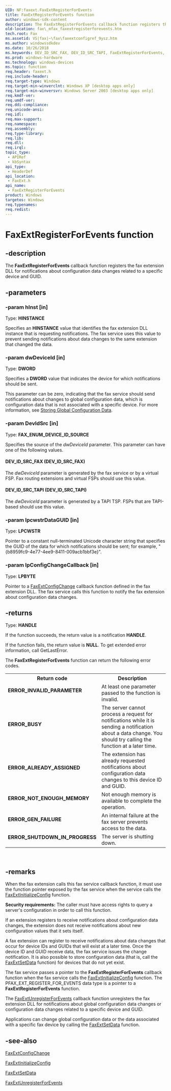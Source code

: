 ```yaml
---
UID: NF:faxext.FaxExtRegisterForEvents
title: FaxExtRegisterForEvents function
author: windows-sdk-content
description: The FaxExtRegisterForEvents callback function registers the fax extension DLL for notifications about configuration data changes related to a specific device and GUID.
old-location: fax\_mfax_faxextregisterforevents.htm
tech.root: Fax
ms.assetid: VS|fax|~\fax\faxextconfigref_9ysz.htm
ms.author: windowssdkdev
ms.date: 10/26/2018
ms.keywords: DEV_ID_SRC_FAX, DEV_ID_SRC_TAPI, FaxExtRegisterForEvents, FaxExtRegisterForEvents function [Fax Service], _mfax_faxextregisterforevents, fax._mfax_faxextregisterforevents, faxext/FaxExtRegisterForEvents
ms.prod: windows-hardware
ms.technology: windows-devices
ms.topic: function
req.header: faxext.h
req.include-header: 
req.target-type: Windows
req.target-min-winverclnt: Windows XP [desktop apps only]
req.target-min-winversvr: Windows Server 2003 [desktop apps only]
req.kmdf-ver: 
req.umdf-ver: 
req.ddi-compliance: 
req.unicode-ansi: 
req.idl: 
req.max-support: 
req.namespace: 
req.assembly: 
req.type-library: 
req.lib: 
req.dll: 
req.irql: 
topic_type:
 - APIRef
 - kbSyntax
api_type:
 - HeaderDef
api_location:
 - FaxExt.h
api_name:
 - FaxExtRegisterForEvents
product: Windows
targetos: Windows
req.typenames: 
req.redist: 
---
```


# FaxExtRegisterForEvents function


## -description


The <b>FaxExtRegisterForEvents</b> callback function registers the fax extension DLL for notifications about configuration data changes related to a specific device and GUID.


## -parameters




### -param hInst [in]

Type: <b>HINSTANCE</b>

Specifies an <b>HINSTANCE</b> value that identifies the fax extension DLL instance that is requesting notifications. The fax service uses this value to prevent sending notifications about data changes to the same extension that changed the data.


### -param dwDeviceId [in]

Type: <b>DWORD</b>

Specifies a <b>DWORD</b> value that indicates the device for which notifications should be sent.




This parameter can be zero, indicating that the fax service should send notifications about changes to global configuration data, which is configuration data that is not associated with a specific device. For more information, see <a href="https://msdn.microsoft.com/fd5063d5-b9ff-4899-b275-e0ed037c11d3">Storing Global Configuration Data</a>.


### -param DevIdSrc [in]

Type: <b>FAX_ENUM_DEVICE_ID_SOURCE</b>

Specifies the source of the <i>dwDeviceId</i> parameter. This parameter can have one of the following values.



#### DEV_ID_SRC_FAX (DEV_ID_SRC_FAX)

The <i>dwDeviceId</i> parameter is generated by the fax service or by a virtual FSP. Fax routing extensions and virtual FSPs should use this value.



#### DEV_ID_SRC_TAPI (DEV_ID_SRC_TAPI)

The <i>dwDeviceId</i> parameter is generated by a TAPI TSP. FSPs that are TAPI-based should use this value.


### -param lpcwstrDataGUID [in]

Type: <b>LPCWSTR</b>

Pointer to a constant null-terminated Unicode character string that specifies the GUID of the data for which notifications should be sent; for example, "{b8959fc9-4e77-4ee9-8411-009acb1bbf3e}". 


### -param lpConfigChangeCallback [in]

Type: <b>LPBYTE</b>

Pointer to a <a href="https://msdn.microsoft.com/ea622252-8a6e-4bb9-af8b-447c416ecca8">FaxExtConfigChange</a> callback function defined in the fax extension DLL. The fax service calls this function to notify the fax extension about configuration data changes.


## -returns



Type: <b>HANDLE</b>

If the function succeeds, the return value is a notification <b>HANDLE</b>.




If the function fails, the return value is <b>NULL</b>. To get extended error information, call GetLastError.




The <b>FaxExtRegisterForEvents</b> function can return the following error codes.


<table>
<tr>
<th>Return code</th>
<th>Description</th>
</tr>
<tr>
<td width="40%">
<dl>
<dt><b>ERROR_INVALID_PARAMETER</b></dt>
</dl>
</td>
<td width="60%">
At least one parameter passed to the function is invalid.

</td>
</tr>
<tr>
<td width="40%">
<dl>
<dt><b>ERROR_BUSY</b></dt>
</dl>
</td>
<td width="60%">
The server cannot process a request for notifications while it is sending a notification about a data change. You should try calling the function at a later time.

</td>
</tr>
<tr>
<td width="40%">
<dl>
<dt><b>ERROR_ALREADY_ASSIGNED</b></dt>
</dl>
</td>
<td width="60%">
The extension has already requested notifications about configuration data changes to this device ID and GUID.

</td>
</tr>
<tr>
<td width="40%">
<dl>
<dt><b>ERROR_NOT_ENOUGH_MEMORY</b></dt>
</dl>
</td>
<td width="60%">
Not enough memory is available to complete the operation.

</td>
</tr>
<tr>
<td width="40%">
<dl>
<dt><b>ERROR_GEN_FAILURE</b></dt>
</dl>
</td>
<td width="60%">
An internal failure at the fax server prevents access to the data.

</td>
</tr>
<tr>
<td width="40%">
<dl>
<dt><b>ERROR_SHUTDOWN_IN_PROGRESS</b></dt>
</dl>
</td>
<td width="60%">
The server is shutting down.

</td>
</tr>
</table>
 




## -remarks



When the fax extension calls this fax service callback function, it must use the function pointer exposed by the fax service when the service calls the <a href="https://msdn.microsoft.com/1dce2986-d56c-45c5-a482-81c012904fef">FaxExtInitializeConfig</a> function. 

<b>Security requirements:</b> The caller must have access rights to query a server's configuration in order to call this function.

If an extension registers to receive notifications about configuration data changes, the extension does not receive notifications about new configuration values that it sets itself.

A fax extension can register to receive notifications about data changes that occur for device IDs and GUIDs that will exist at a later time. Once the device ID and GUID receive data, the fax service issues the change notification. It is also possible to store configuration data (that is, call the <a href="https://msdn.microsoft.com/e744ea8f-2b68-4a0a-b9ee-d83f10f078b2">FaxExtSetData</a> function) for devices that do not yet exist.

The fax service passes a pointer to the <b>FaxExtRegisterForEvents</b> callback function when the fax service calls the <a href="https://msdn.microsoft.com/1dce2986-d56c-45c5-a482-81c012904fef">FaxExtInitializeConfig</a> function. The PFAX_EXT_REGISTER_FOR_EVENTS data type is a pointer to a <b>FaxExtRegisterForEvents</b> function.

The <a href="https://msdn.microsoft.com/7cab1f4c-7e2f-4510-af8a-f0aee81a044e">FaxExtUnregisterForEvents</a> callback function unregisters the fax extension DLL for notifications about global configuration data changes or configuration data changes related to a specific device and GUID.

Applications can change global configuration data or the data associated with a specific fax device by calling the <a href="https://msdn.microsoft.com/e744ea8f-2b68-4a0a-b9ee-d83f10f078b2">FaxExtSetData</a> function.




## -see-also




<a href="https://msdn.microsoft.com/ea622252-8a6e-4bb9-af8b-447c416ecca8">FaxExtConfigChange</a>



<a href="https://msdn.microsoft.com/1dce2986-d56c-45c5-a482-81c012904fef">FaxExtInitializeConfig</a>



<a href="https://msdn.microsoft.com/e744ea8f-2b68-4a0a-b9ee-d83f10f078b2">FaxExtSetData</a>



<a href="https://msdn.microsoft.com/7cab1f4c-7e2f-4510-af8a-f0aee81a044e">FaxExtUnregisterForEvents</a>
 

 

